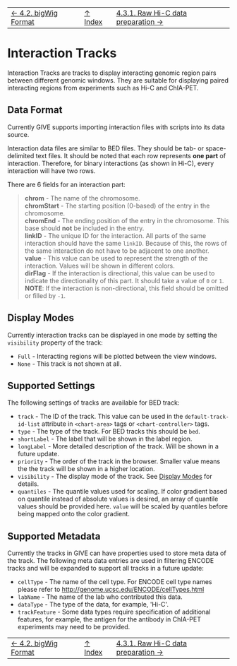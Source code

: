 ||||
| --- | --- | --- |
| [← 4.2. bigWig Format](4.2-bigwig.md) | [↑ Index](Readme.md) | [4.3.1. Raw Hi-C data preparation →](4.3.1-HiCtool.md) |

# Interaction Tracks

Interaction Tracks are tracks to display interacting genomic region pairs
between different genomic windows. They are suitable for displaying paired
interacting regions from experiments such as Hi-C and ChIA-PET.

## Data Format

Currently GIVE supports importing interaction files with scripts into its data
source.

Interaction data files are similar to BED files. They should be tab- or
space-delimited text files. It should be noted that each row represents
__one part__ of interaction. Therefore, for binary interactions (as shown in
Hi-C), every interaction will have two rows.

There are 6 fields for an interaction part:

> __chrom__ - The name of the chromosome.  
> __chromStart__ - The starting position (0-based) of the entry in the
> chromosome.  
> __chromEnd__ - The ending position of the entry in the chromosome. This
> base should __not__ be included in the entry.  
> __linkID__ - The unique ID for the interaction. All parts of the same
> interaction should have the same `linkID`. Because of this, the rows of the
> same interaction do not have to be adjacent to one another.  
> __value__ - This value can be used to represent the strength of the
> interaction. Values will be shown in different colors.  
> __dirFlag__ - If the interaction is directional, this value can be used to
> indicate the directionality of this part. It should take a value of `0` or
> `1`. __NOTE__: If the interaction is non-directional, this field should be
> omitted or filled by `-1`.

## Display Modes

Currently interaction tracks can be displayed in one mode by setting the
`visibility` property of the track:

*   `Full` - Interacting regions will be plotted between the view windows.
*   `None` - This track is not shown at all.

## Supported Settings

The following settings of tracks are available for BED track:

*   `track` - The ID of the track. This value can be used in the
    `default-track-id-list` attribute in `<chart-area>` tags or
    `<chart-controller>` tags.
*   `type` - The type of the track. For BED tracks this should be `bed`.
*   `shortLabel` - The label that will be shown in the label region.
*   `longLabel` - More detailed description of the track. Will be shown in a
    future update.
*   `priority` - The order of the track in the browser. Smaller value means the
    the track will be shown in a higher location.
*   `visibility` - The display mode of the track. See
    [Display Modes](#display-modes) for details.
*   `quantiles` - The quantile values used for scaling. If color gradient based
    on quantile instead of absolute values is desired, an array of quantile
    values should be provided here. `value` will be scaled by quantiles before
    being mapped onto the color gradient.

## Supported Metadata

Currently the tracks in GIVE can have properties used to store meta data of the
track. The following meta data entries are used in filtering ENCODE tracks and
will be expanded to support all tracks in a future update:

*   `cellType` - The name of the cell type. For ENCODE cell type names please
    refer to <http://genome.ucsc.edu/ENCODE/cellTypes.html>
*   `labName` - The name of the lab who contributed this data.
*   `dataType` - The type of the data, for example, 'Hi-C'.
*   `trackFeature` - Some data types require specification of additional
    features, for example, the antigen for the antibody in ChIA-PET experiments
    may need to be provided.


||||
| --- | --- | --- |
| [← 4.2. bigWig Format](4.2-bigwig.md) | [↑ Index](Readme.md) | [4.3.1. Raw Hi-C data preparation →](4.3.1-HiCtool.md) |
